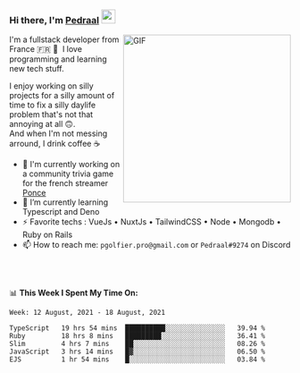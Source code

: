 ### Hi there, I'm <a href="https://pedraal.dev" target="_blank">Pedraal</a> <img src="https://media.giphy.com/media/hvRJCLFzcasrR4ia7z/giphy.gif" width="25px">
<img align="right" alt="GIF" src="https://pedraal.dev/avatar.png" width="300" height="300" />

I'm a fullstack developer from France 🇫🇷 🥖 &nbsp;I love programming and learning new
tech stuff.

I enjoy working on silly projects for a silly amount of time to fix a
silly daylife problem that's not that annoying at all 🙃.
<br>And when I'm not messing arround, I drink coffee ☕

- 🔭  I'm currently working on a community trivia game for the french streamer <a href="https://twitch.tv/ponce" target="_blank">Ponce</a>
- 🌱 I’m currently learning Typescript and Deno
- ⚡ Favorite techs : VueJs &bull; NuxtJs &bull; TailwindCSS &bull; Node &bull; Mongodb &bull; Ruby on Rails
- 📫 How to reach me: `pgolfier.pro@gmail.com` or `Pedraal#9274` on Discord

<br>
<br>

📊 **This Week I Spent My Time On:**
<!--START_SECTION:waka-->
```text
Week: 12 August, 2021 - 18 August, 2021

TypeScript   19 hrs 54 mins  ██████████░░░░░░░░░░░░░░░   39.94 % 
Ruby         18 hrs 8 mins   █████████░░░░░░░░░░░░░░░░   36.41 % 
Slim         4 hrs 7 mins    ██░░░░░░░░░░░░░░░░░░░░░░░   08.26 % 
JavaScript   3 hrs 14 mins   █▓░░░░░░░░░░░░░░░░░░░░░░░   06.50 % 
EJS          1 hr 54 mins    █░░░░░░░░░░░░░░░░░░░░░░░░   03.84 % 
```
<!--END_SECTION:waka-->
